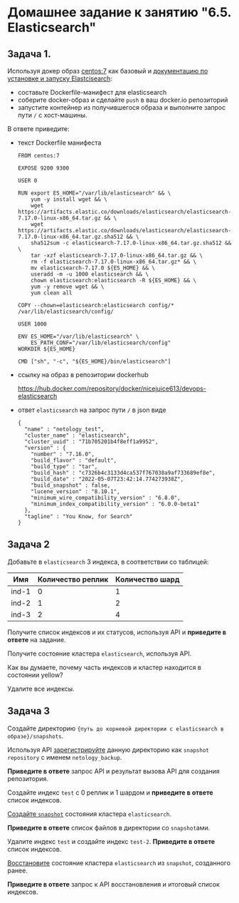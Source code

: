 
# Домашнее задание к занятию "6.5. Elasticsearch"

## Задача 1. 
Используя докер образ [centos:7](https://hub.docker.com/_/centos) как базовый и [документацию по установке и запуску Elastcisearch](https://www.elastic.co/guide/en/elasticsearch/reference/current/targz.html):

- составьте Dockerfile-манифест для elasticsearch
- соберите docker-образ и сделайте `push` в ваш docker.io репозиторий
- запустите контейнер из получившегося образа и выполните запрос пути `/` c хост-машины.

В ответе приведите:

- текст Dockerfile манифеста

  ```
  FROM centos:7
  
  EXPOSE 9200 9300
  
  USER 0
  
  RUN export ES_HOME="/var/lib/elasticsearch" && \
      yum -y install wget && \
      wget https://artifacts.elastic.co/downloads/elasticsearch/elasticsearch-7.17.0-linux-x86_64.tar.gz && \
      wget https://artifacts.elastic.co/downloads/elasticsearch/elasticsearch-7.17.0-linux-x86_64.tar.gz.sha512 && \
      sha512sum -c elasticsearch-7.17.0-linux-x86_64.tar.gz.sha512 && \
      tar -xzf elasticsearch-7.17.0-linux-x86_64.tar.gz && \
      rm -f elasticsearch-7.17.0-linux-x86_64.tar.gz* && \
      mv elasticsearch-7.17.0 ${ES_HOME} && \
      useradd -m -u 1000 elasticsearch && \
      chown elasticsearch:elasticsearch -R ${ES_HOME} && \
      yum -y remove wget && \
      yum clean all
  
  COPY --chown=elasticsearch:elasticsearch config/* /var/lib/elasticsearch/config/
      
  USER 1000
  
  ENV ES_HOME="/var/lib/elasticsearch" \
      ES_PATH_CONF="/var/lib/elasticsearch/config"
  WORKDIR ${ES_HOME}
  
  CMD ["sh", "-c", "${ES_HOME}/bin/elasticsearch"]
  ```

- ссылку на образ в репозитории dockerhub

  https://hub.docker.com/repository/docker/nicejuice613/devops-elasticsearch

- ответ `elasticsearch` на запрос пути `/` в json виде

  ```
  {
    "name" : "netology_test",
    "cluster_name" : "elasticsearch",
    "cluster_uuid" : "71b705201b4f8eff1a9952",
    "version" : {
      "number" : "7.16.0",
      "build_flavor" : "default",
      "build_type" : "tar",
      "build_hash" : "c7326b4c3133d4ca537f767038a9af733689ef8e",
      "build_date" : "2022-05-07T23:42:14.774273938Z",
      "build_snapshot" : false,
      "lucene_version" : "8.10.1",
      "minimum_wire_compatibility_version" : "6.8.0",
      "minimum_index_compatibility_version" : "6.0.0-beta1"
    },
    "tagline" : "You Know, for Search"
  }
  ```

## Задача 2

Добавьте в `elasticsearch` 3 индекса, в соответствии со таблицей:

| Имя   | Количество реплик | Количество шард |
| ----- | ----------------- | --------------- |
| ind-1 | 0                 | 1               |
| ind-2 | 1                 | 2               |
| ind-3 | 2                 | 4               |

Получите список индексов и их статусов, используя API и **приведите в ответе** на задание.

Получите состояние кластера `elasticsearch`, используя API.

Как вы думаете, почему часть индексов и кластер находится в состоянии yellow?

Удалите все индексы.

## Задача 3

Создайте директорию `{путь до корневой директории с elasticsearch в образе}/snapshots`.

Используя API [зарегистрируйте](https://www.elastic.co/guide/en/elasticsearch/reference/current/snapshots-register-repository.html#snapshots-register-repository) данную директорию как `snapshot repository` c именем `netology_backup`.

**Приведите в ответе** запрос API и результат вызова API для создания репозитория.

Создайте индекс `test` с 0 реплик и 1 шардом и **приведите в ответе** список индексов.

[Создайте `snapshot`](https://www.elastic.co/guide/en/elasticsearch/reference/current/snapshots-take-snapshot.html) состояния кластера `elasticsearch`.

**Приведите в ответе** список файлов в директории со `snapshot`ами.

Удалите индекс `test` и создайте индекс `test-2`. **Приведите в ответе** список индексов.

[Восстановите](https://www.elastic.co/guide/en/elasticsearch/reference/current/snapshots-restore-snapshot.html) состояние кластера `elasticsearch` из `snapshot`, созданного ранее.

**Приведите в ответе** запрос к API восстановления и итоговый список индексов.

